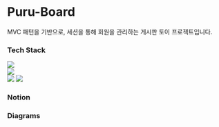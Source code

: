 # Puru-Board
MVC 패턴을 기반으로, 세션을 통해 회원을 관리하는 게시판 토이 프로젝트입니다.

### Tech Stack
<img src="https://img.shields.io/badge/Spring%20Boot%202.7.3-6DB33F?style=flat-square&logo=SpringBoot&logoColor=white"/></a>
</br>
<img src="https://img.shields.io/badge/Java11-007396?style=flat-square&logoColor=white"/></a></br>
<img src="https://img.shields.io/badge/MySQL-4479A1?style=flat-square&logoColor=white"/></a>
<img src="https://img.shields.io/badge/Hibernate-59666C?style=flat-square&logo=Hibernate&logoColor=white"/></a>

### Notion

### Diagrams
